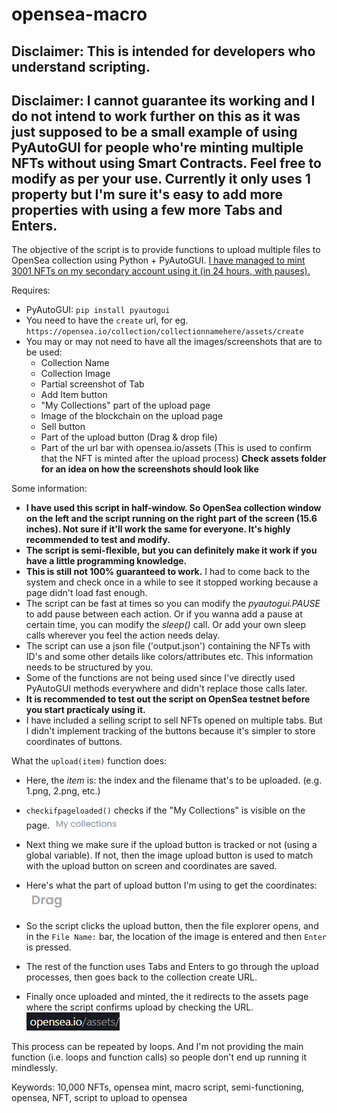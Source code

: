 # opensea-macro

## Disclaimer: This is intended for developers who understand scripting.
## Disclaimer: I cannot guarantee its working and I do not intend to work further on this as it was just supposed to be a small example of using PyAutoGUI for people who're minting multiple NFTs without using Smart Contracts. Feel free to modify as per your use. Currently it only uses 1 property but I'm sure it's easy to add more properties with using a few more Tabs and Enters. 

The objective of the script is to provide functions to upload multiple files to OpenSea collection using Python + PyAutoGUI.
[I have managed to mint 3001 NFTs on my secondary account using it (in 24 hours, with pauses).](https://opensea.io/collection/bringbacktheegg/)

Requires: 
- PyAutoGUI: `pip install pyautogui`
- You need to have the `create` url, for eg. `https://opensea.io/collection/collectionnamehere/assets/create`
- You may or may not need to have all the images/screenshots that are to be used:
  - Collection Name
  - Collection Image
  - Partial screenshot of Tab
  - Add Item button
  - "My Collections" part of the upload page
  - Image of the blockchain on the upload page
  - Sell button
  - Part of the upload button (Drag & drop file)
  - Part of the url bar with opensea.io/assets (This is used to confirm that the NFT is minted after the upload process)
**Check assets folder for an idea on how the screenshots should look like**

Some information:
- **I have used this script in half-window. So OpenSea collection window on the left and the script running on the right part of the screen (15.6 inches). Not sure if it'll work the same for everyone. It's highly recommended to test and modify.**
- **The script is semi-flexible, but you can definitely make it work if you have a little programming knowledge.**
- **This is still not 100% guaranteed to work.** I had to come back to the system and check once in a while to see it stopped working because a page didn't load fast enough.
- The script can be fast at times so you can modify the _pyautogui.PAUSE_ to add pause between each action. Or if you wanna add a pause at certain time, you can modify the _sleep()_ call. Or add your own sleep calls wherever you feel the action needs delay.
- The script can use a json file ('output.json') containing the NFTs with ID's and some other details like colors/attributes etc. This information needs to be structured by you.
- Some of the functions are not being used since I've directly used PyAutoGUI methods everywhere and didn't replace those calls later.
- **It is recommended to test out the script on OpenSea testnet before you start practicaly using it.**
- I have included a selling script to sell NFTs opened on multiple tabs. But I didn't implement tracking of the buttons because it's simpler to store coordinates of buttons.


What the `upload(item)` function does:

- Here, the _item_ is: the index and the filename that's to be uploaded. (e.g. 1.png, 2.png, etc.)

- `checkifpageloaded()` checks if the "My Collections" is visible on the page.
![My Collections](assets/collectionactive.png)

- Next thing we make sure if the upload button is tracked or not (using a global variable). If not, then the image upload button is used to match with the upload button on screen and coordinates are saved.

- Here's what the part of upload button I'm using to get the coordinates:
  ![Upload](assets/upload.png)

- So the script clicks the upload button, then the file explorer opens, and in the `File Name:` bar, the location of the image is entered and then `Enter` is pressed.

- The rest of the function uses Tabs and Enters to go through the upload processes, then goes back to the collection create URL. 

- Finally once uploaded and minted, the it redirects to the assets page where the script confirms upload by checking the URL. 
  ![Upload](assets/created.png)

This process can be repeated by loops. And I'm not providing the main function (i.e. loops and function calls) so people don't end up running it mindlessly.



Keywords: 10,000 NFTs, opensea mint, macro script, semi-functioning, opensea, NFT, script to upload to opensea
